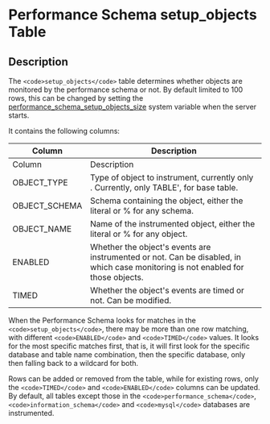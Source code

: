 
# Performance Schema setup_objects Table

## Description


The `<code>setup_objects</code>` table determines whether objects are monitored by the performance schema or not. By default limited to 100 rows, this can be changed by setting the [performance_schema_setup_objects_size](../performance-schema-system-variables.md#performance_schema_setup_objects_size) system variable when the server starts.


It contains the following columns:



| Column | Description |
| --- | --- |
| Column | Description |
| OBJECT_TYPE | Type of object to instrument, currently only . Currently, only TABLE', for base table. |
| OBJECT_SCHEMA | Schema containing the object, either the literal or % for any schema. |
| OBJECT_NAME | Name of the instrumented object, either the literal or % for any object. |
| ENABLED | Whether the object's events are instrumented or not. Can be disabled, in which case monitoring is not enabled for those objects. |
| TIMED | Whether the object's events are timed or not. Can be modified. |



When the Performance Schema looks for matches in the `<code>setup_objects</code>`, there may be more than one row matching, with different `<code>ENABLED</code>` and `<code>TIMED</code>` values. It looks for the most specific matches first, that is, it will first look for the specific database and table name combination, then the specific database, only then falling back to a wildcard for both.


Rows can be added or removed from the table, while for existing rows, only the `<code>TIMED</code>` and `<code>ENABLED</code>` columns can be updated. By default, all tables except those in the `<code>performance_schema</code>`, `<code>information_schema</code>` and `<code>mysql</code>` databases are instrumented.

